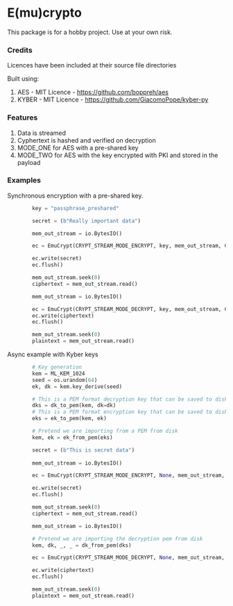 # E(mu)crypto

This package is for a hobby project. Use at your own risk.

### Credits

Licences have been included at their source file directories

Built using:
1. AES - MIT Licence - https://github.com/boppreh/aes
2. KYBER - MIT Licence - https://github.com/GiacomoPope/kyber-py

### Features

1. Data is streamed
2. Cyphertext is hashed and verified on decryption
3. MODE_ONE for AES with a pre-shared key 
4. MODE_TWO for AES with the key encrypted with PKI and stored in the payload

### Examples

Synchronous encryption with a pre-shared key.

```python
        key = "passphrase_preshared"

        secret = (b"Really important data")

        mem_out_stream = io.BytesIO()

        ec = EmuCrypt(CRYPT_STREAM_MODE_ENCRYPT, key, mem_out_stream, CRYPT_MODE_ONE)

        ec.write(secret)
        ec.flush()

        mem_out_stream.seek(0)
        ciphertext = mem_out_stream.read()

        mem_out_stream = io.BytesIO()

        ec = EmuCrypt(CRYPT_STREAM_MODE_DECRYPT, key, mem_out_stream, CRYPT_MODE_ONE)
        ec.write(ciphertext)
        ec.flush()

        mem_out_stream.seek(0)
        plaintext = mem_out_stream.read()
```

Async example with Kyber keys

```python
        # Key generation
        kem = ML_KEM_1024
        seed = os.urandom(64)
        ek, dk = kem.key_derive(seed)

        # This is a PEM format decryption key that can be saved to disk
        dks = dk_to_pem(kem, dk=dk)
        # This is a PEM format encryption key that can be saved to disk
        eks = ek_to_pem(kem, ek)

        # Pretend we are importing from a PEM from disk
        kem, ek = ek_from_pem(eks)

        secret = (b"This is secret data")
        
        mem_out_stream = io.BytesIO()

        ec = EmuCrypt(CRYPT_STREAM_MODE_ENCRYPT, None, mem_out_stream, CRYPT_MODE_TWO, kem=kem, ek=ek)

        ec.write(secret)
        ec.flush()

        mem_out_stream.seek(0)
        ciphertext = mem_out_stream.read()

        mem_out_stream = io.BytesIO()

        # Pretend we are importing the decryption pem from disk
        kem, dk, _, _ = dk_from_pem(dks)

        ec = EmuCrypt(CRYPT_STREAM_MODE_DECRYPT, None, mem_out_stream, CRYPT_MODE_TWO, kem=kem, ek=dk)

        ec.write(ciphertext)
        ec.flush()

        mem_out_stream.seek(0)
        plaintext = mem_out_stream.read()
```
